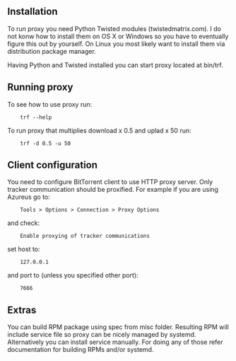 Installation
------------

To run proxy you need Python Twisted modules (twistedmatrix.com). I do
not konw how to install them on OS X or Windows so you have to
eventually figure this out by yourself. On Linux you most likely want
to install them via distribution package manager.

Having Python and Twisted installed you can start proxy located at
bin/trf.

Running proxy
-------------

To see how to use proxy run:

        trf --help

To run proxy that multiplies download x 0.5 and uplad x 50 run:

        trf -d 0.5 -u 50

Client configuration
--------------------

You need to configure BitTorrent client to use HTTP proxy server. Only tracker
communication should be proxified. For example if you are using Azureus go to:

        Tools > Options > Connection > Proxy Options

and check:

        Enable proxying of tracker communications

set host to:

        127.0.0.1

and port to (unless you specified other port):

        7666

Extras
------

You can build RPM package using spec from misc folder. Resulting RPM
will include service file so proxy can be nicely managed by
systemd. Alternatively you can install service manually. For doing any
of those refer documentation for building RPMs and/or systemd.
